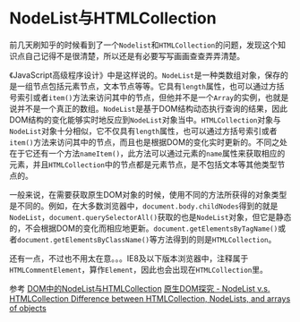 # NodeList与HTMLCollection

前几天刷知乎的时候看到了一个`Nodelist`和`HTMLCollection`的问题，发现这个知识点自己记得不是很清楚，所以还是有必要写写画画查查弄弄清楚。

《JavaScript高级程序设计》中是这样说的。`NodeList`是一种类数组对象，保存的是一组节点包括元素节点，文本节点等等。它具有`length`属性，也可以通过方括号索引或者`item()`方法来访问其中的节点，但他并不是一个`Array`的实例，也就是说并不是一个真正的数组。`NodeList`是基于DOM结构动态执行查询的结果，因此DOM结构的变化能够实时地反应到`NodeList`对象当中。`HTMLCollection`对象与`NodeList`对象十分相似，它不仅具有`length`属性，也可以通过方括号索引或者`item()`方法来访问其中的节点，而且也是根据DOM的变化实时更新的。不同之处在于它还有一个方法`nameItem()`，此方法可以通过元素的`name`属性来获取相应的元素，并且`HTMLCollection`中的节点都是元素节点，是不包括文本等其他类型节点的。

一般来说，在需要获取原生DOM对象的时候，使用不同的方法所获得的对象类型是不同的。例如，在大多数浏览器中，`document.body.childNodes`得到的就是`NodeList`，`document.querySelectorAll()`获取的也是`NodeList`对象，但它是静态的，不会根据DOM的变化而相应地更新。`document.getElementsByTagName()`或者`document.getElementsByClassName()`等方法得到的则是`HTMLCollection`。

还有一点，不过也不用太在意。。。IE8及以下版本浏览器中，注释属于`HTMLCommentElement`，算作`Element`，因此也会出现在`HTMLCollection`里。

参考
[DOM中的NodeList与HTMLCollection](http://www.cnblogs.com/summerTea/p/4943533.html)
[原生DOM探究 - NodeList v.s. HTMLCollection ](http://www.cnblogs.com/joyeecheung/p/4067927.html)
[Difference between HTMLCollection, NodeLists, and arrays of objects](http://stackoverflow.com/questions/15763358/difference-between-htmlcollection-nodelists-and-arrays-of-objects)



